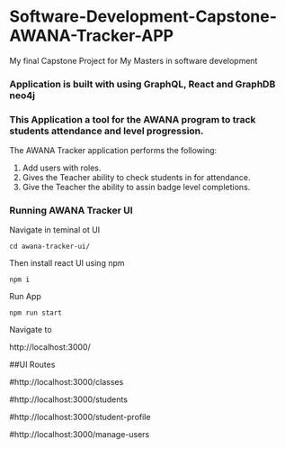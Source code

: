 # Software-Development-Capstone-AWANA-Tracker-APP
My final Capstone Project for My Masters in software development

### Application is built with using GraphQL, React and GraphDB neo4j
### This Application a tool for the AWANA program to track students attendance and level progression.

The AWANA Tracker application performs the following:
1. Add users with roles.
2. Gives the Teacher ability to check students in for attendance.
3. Give the Teacher the ability to assin badge level completions. 



### Running AWANA Tracker UI 


Navigate in teminal ot UI 
```
cd awana-tracker-ui/

```
Then install react UI
using npm 

```
npm i 

```
Run App

```
npm run start 
```

Navigate to 


http://localhost:3000/

##UI Routes

#http://localhost:3000/classes

#http://localhost:3000/students

#http://localhost:3000/student-profile

#http://localhost:3000/manage-users

